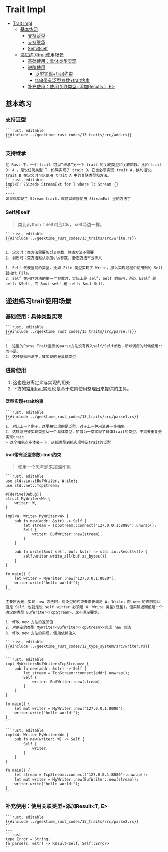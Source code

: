 # Trait Impl

<!--ts-->
* [Trait Impl](#trait-impl)
   * [基本练习](#基本练习)
      * [支持泛型](#支持泛型)
      * [支持继承](#支持继承)
      * [Self和self](#self和self)
   * [递进练习trait使用场景](#递进练习trait使用场景)
      * [基础使用：具体类型实现](#基础使用具体类型实现)
      * [进阶使用](#进阶使用)
         * [泛型实现+trait约束](#泛型实现trait约束)
         * [trait带有泛型参数+trait约束](#trait带有泛型参数trait约束)
      * [补充使用：使用关联类型+添加Result&lt;T, E&gt;](#补充使用使用关联类型添加resultt-e)

<!-- Created by https://github.com/ekalinin/github-markdown-toc -->
<!-- Added by: runner, at: Fri Oct 14 08:27:17 UTC 2022 -->

<!--te-->

## 基本练习

### 支持泛型

~~~admonish info title='版本一：支持数字相加' collapsible=true
```rust, editable
{{#include ../geektime_rust_codes/13_traits/src/add.rs}}
```
~~~

### 支持继承

~~~admonish info title='trait B:A' collapsible=true
在 Rust 中，一个 trait 可以“继承”另一个 trait 的关联类型和关联函数。比如 trait B: A ，是说任何类型 T，如果实现了 trait B，它也必须实现 trait A，换句话说，trait B 在定义时可以使用 trait A 中的关联类型和方法。
```rust, editable
impl<T: ?Sized> StreamExt for T where T: Stream {}
```
----
如果你实现了 Stream trait，就可以直接使用 StreamExt 里的方法了
~~~

### Self和self

> 类比python：Self对应Cls， self两边一样。

~~~admonish info title='Self和self区别使用, Self其实就是类方法' collapsible=true
```rust, editable
{{#include ../geektime_rust_codes/13_traits/src/write.rs}}
```
~~~

~~~admonish info title="顺便区分一下类方法和静态方法" collapsible=true
1. 定义时：类方法需要加cls参数，静态方法不需要
2. 调用时：类方法默认添加cls参数, 静态方法不会传入
~~~

~~~admonish info title='self: Self, 实例来自于类型' collapsible=true
1. Self 代表当前的类型，比如 File 类型实现了 Write，那么实现过程中使用到的 Self 就指代 File。
2. self 在用作方法的第一个参数时，实际上是 self: Self 的简写，所以 &self 是 self: &Self, 而 &mut self 是 self: &mut Self。
~~~

## 递进练习trait使用场景

### 基础使用：具体类型实现

~~~admonish info title='定义Parse trait并实现使用' collapsible=true
```rust, editable
{{#include ../geektime_rust_codes/13_traits/src/parse.rs}}
```
---
1. 这里的Parse Trait里面的parse方法没有传入self/Self参数，所以调用的时候使用::而不是.
2. 这种基础用法中，被实现的是具体类型
~~~

### 进阶使用

1. 这也是分离定义与实现的用处
2. 下方的[常用trait](#常用trait)实现也是基于进阶使用整理出来提供的工具。

#### 泛型实现+trait约束

~~~admonish info title='impl<T> Parse for T' collapsible=true
```rust, editable
{{#include ../geektime_rust_codes/13_traits/src/parse1.rs}}
```
1. 对比上一个例子，这里被实现的是泛型，对于上一种用法进一步抽象
2. 这样就把被实现类型从一个具体类型，扩展为一类实现了具体trait的类型，不需要重复去实现trait
> 这个抽象点多体会一下：从抓类型到抓实现特定trait的泛型
~~~

#### trait带有泛型参数+trait约束

> 使用一个思考题来加深印象

~~~admonish info title='泛型参数impl报错' collapsible=true
```rust, editable
use std::io::{BufWriter, Write};
use std::net::TcpStream;

#[derive(Debug)]
struct MyWriter<W> {
    writer: W,
}

impl<W: Write> MyWriter<W> {
    pub fn new(addr: &str) -> Self {
        let stream = TcpStream::connect("127.0.0.1:8080").unwrap();
        Self {
            writer: BufWriter::new(stream),
        }
    }

    pub fn write(&mut self, buf: &str) -> std::io::Result<()> {
        self.writer.write_all(buf.as_bytes())
    }
}

fn main() {
    let writer = MyWriter::new("127.0.0.1:8080");
    writer.write("hello world!");
}
```
~~~

~~~admonish tip title='分析编译报错原因'
主要原因是，实现 new 方法时，对泛型的约束要求要满足 W: Write，而 new 的声明返回值是 Self，也就是说 self.wirter 必须是 W: Write 类型(泛型)，但实际返回值是一个确定的类型 BufWriter<TcpStream>，这不满足要求。
~~~

~~~admonish info title='解决方案梳理'
1. 修改 new 方法的返回值
2. 对确定的类型 MyWriter<BufWriter<TcpStream>>实现 new 方法
3. 修改 new 方法的实现，使用依赖注入
~~~

~~~admonish info title='1. 修改new方法返回值' collapsible=true
```rust, editable
{{#include ../geektime_rust_codes/12_type_system/src/writer.rs}}
```
~~~

~~~admonish info title='2. 针对实现new方法' collapsible=true
```rust, editable
impl MyWriter<BufWriter<TcpStream>> {
    pub fn new(addr: &str) -> Self {
        let stream = TcpStream::connect(addr).unwrap();
        Self {
            writer: BufWriter::new(stream),
        }
    }
}

fn main() {
    let mut writer = MyWriter::new("127.0.0.1:8080");
    writer.write("hello world!");
}
```
~~~

~~~admonish info title='3. 使用依赖注入修改new方法实现' collapsible=true
```rust, editable
impl<W: Write> MyWriter<W> {
    pub fn new(writer: W) -> Self {
        Self {
            writer,
        }
    }
}

fn main() {
    let stream = TcpStream::connect("127.0.0.1:8080").unwrap();
    let mut writer = MyWriter::new(BufWriter::new(stream));
    writer.write("hello world!");
}
```
~~~

### 补充使用：使用关联类型+添加Result<T, E>

~~~admonish info title='关联类型自定义Error' collapsible=true
```rust, editable
{{#include ../geektime_rust_codes/13_traits/src/parse2.rs}}
```
---
```rust
type Error = String;
fn parse(s: &str) -> Result<Self, Self::Error>
```
~~~
